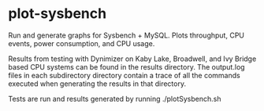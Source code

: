 # plot-sysbench
Run and generate graphs for Sysbench + MySQL. Plots throughput, CPU events, power consumption, and CPU usage. 

Results from testing with Dynimizer on Kaby Lake, Broadwell, and Ivy Bridge based CPU systems can be found in the results directory. The output.log files in each subdirectory directory contain a trace of all the commands executed when generating the results in that directory.

Tests are run and results generated by running ./plotSysbench.sh
